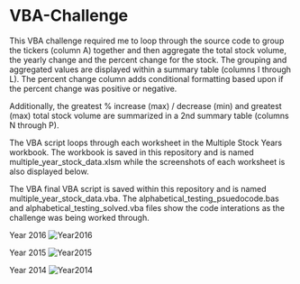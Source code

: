 # VBA-Challenge
This VBA challenge required me to loop through the source code to group the tickers (column A) together and then aggregate the total stock volume, the yearly change and the percent change for the stock. The grouping and aggregated values are displayed within a summary table (columns I through L). The percent change column adds conditional formatting based upon if the percent change was positive or negative.

Additionally, the greatest % increase (max) / decrease (min) and greatest (max) total stock volume are summarized in a 2nd summary table (columns N through P). 

The VBA script loops through each worksheet in the Multiple Stock Years workbook. The workbook is saved in this repository and is named multiple_year_stock_data.xlsm while the screenshots of each worksheet is also displayed below. 

The VBA final VBA script is saved within this repository and is named multiple_year_stock_data.vba. The alphabetical_testing_psuedocode.bas and alphabetical_testing_solved.vba files show the code interations as the challenge was being worked through.


Year 2016
![Year2016](https://user-images.githubusercontent.com/84818223/123566383-95e36380-d78d-11eb-9cdc-364fc868874e.PNG)

Year 2015
![Year2015](https://user-images.githubusercontent.com/84818223/123566485-cf1bd380-d78d-11eb-9e58-857dc457f6f2.PNG)

Year 2014
![Year2014](https://user-images.githubusercontent.com/84818223/123566558-f4104680-d78d-11eb-869c-5b05b6a959ba.PNG)
